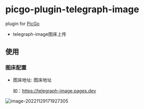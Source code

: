 # picgo-plugin-telegraph-image

plugin for [PicGo](https://github.com/Molunerfinn/PicGo)

- telegraph-image图床上传

## 使用

### 图床配置

- 图床地址: 图床地址

  如：https://telegraph-image.pages.dev

![image-20221129171927305](https://telegraph-image.pages.dev/file/0880d79319dba00a717cf.png)




